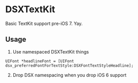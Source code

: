 # DSXTextKit

Basic TextKit support pre-iOS 7. Yay.

## Usage
1. Use namespaced DSXTextKit things

``` objc
UIFont *headlineFont = [UIFont dsx_preferredFontForTextStyle:DSXFontTextStyleHeadline];
```

2. Drop DSX namespacing when you drop iOS 6 support